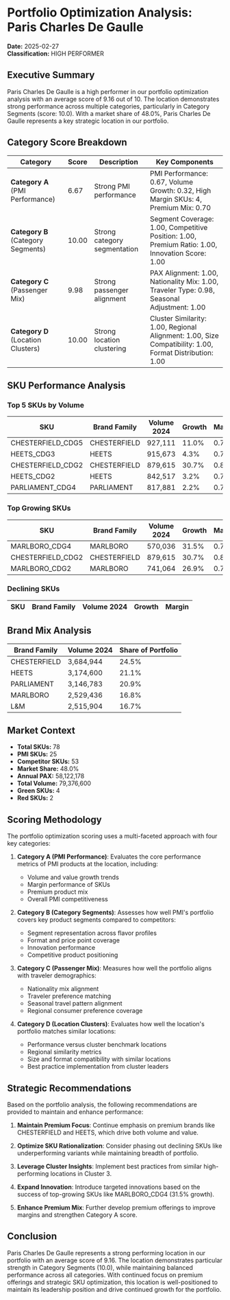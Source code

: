 # Portfolio Optimization Analysis: Paris Charles De Gaulle
**Date:** 2025-02-27  
**Classification:** HIGH PERFORMER  

## Executive Summary

Paris Charles De Gaulle is a high performer in our portfolio optimization analysis with an average score of 9.16 out of 10. The location demonstrates strong performance across multiple categories, particularly in Category Segments (score: 10.0). With a market share of 48.0%, Paris Charles De Gaulle represents a key strategic location in our portfolio.

## Category Score Breakdown

| Category | Score | Description | Key Components |
|----------|-------|-------------|----------------|
| **Category A** (PMI Performance) | 6.67 | Strong PMI performance | PMI Performance: 0.67, Volume Growth: 0.32, High Margin SKUs: 4, Premium Mix: 0.70 |
| **Category B** (Category Segments) | 10.00 | Strong category segmentation | Segment Coverage: 1.00, Competitive Position: 1.00, Premium Ratio: 1.00, Innovation Score: 1.00 |
| **Category C** (Passenger Mix) | 9.98 | Strong passenger alignment | PAX Alignment: 1.00, Nationality Mix: 1.00, Traveler Type: 0.98, Seasonal Adjustment: 1.00 |
| **Category D** (Location Clusters) | 10.00 | Strong location clustering | Cluster Similarity: 1.00, Regional Alignment: 1.00, Size Compatibility: 1.00, Format Distribution: 1.00 |

## SKU Performance Analysis

### Top 5 SKUs by Volume

| SKU | Brand Family | Volume 2024 | Growth | Margin |
|-----|--------------|-------------|--------|--------|
| CHESTERFIELD_CDG5 | CHESTERFIELD | 927,111 | 11.0% | 0.79 |
| HEETS_CDG3 | HEETS | 915,673 | 4.3% | 0.78 |
| CHESTERFIELD_CDG2 | CHESTERFIELD | 879,615 | 30.7% | 0.87 |
| HEETS_CDG2 | HEETS | 842,517 | 3.2% | 0.77 |
| PARLIAMENT_CDG4 | PARLIAMENT | 817,881 | 2.2% | 0.78 |

### Top Growing SKUs

| SKU | Brand Family | Volume 2024 | Growth | Margin |
|-----|--------------|-------------|--------|--------|
| MARLBORO_CDG4 | MARLBORO | 570,036 | 31.5% | 0.77 |
| CHESTERFIELD_CDG2 | CHESTERFIELD | 879,615 | 30.7% | 0.87 |
| MARLBORO_CDG2 | MARLBORO | 741,064 | 26.9% | 0.76 |

### Declining SKUs

| SKU | Brand Family | Volume 2024 | Growth | Margin |
|-----|--------------|-------------|--------|--------|

## Brand Mix Analysis

| Brand Family | Volume 2024 | Share of Portfolio |
|--------------|-------------|--------------------|
| CHESTERFIELD | 3,684,944 | 24.5% |
| HEETS | 3,174,600 | 21.1% |
| PARLIAMENT | 3,146,783 | 20.9% |
| MARLBORO | 2,529,436 | 16.8% |
| L&M | 2,515,904 | 16.7% |

## Market Context

* **Total SKUs:** 78
* **PMI SKUs:** 25
* **Competitor SKUs:** 53
* **Market Share:** 48.0%
* **Annual PAX:** 58,122,178
* **Total Volume:** 79,376,600
* **Green SKUs:** 4
* **Red SKUs:** 2

## Scoring Methodology

The portfolio optimization scoring uses a multi-faceted approach with four key categories:

1. **Category A (PMI Performance)**: Evaluates the core performance metrics of PMI products at the location, including:
   - Volume and value growth trends
   - Margin performance of SKUs
   - Premium product mix
   - Overall PMI competitiveness

2. **Category B (Category Segments)**: Assesses how well PMI's portfolio covers key product segments compared to competitors:
   - Segment representation across flavor profiles
   - Format and price point coverage
   - Innovation performance
   - Competitive product positioning

3. **Category C (Passenger Mix)**: Measures how well the portfolio aligns with traveler demographics:
   - Nationality mix alignment
   - Traveler preference matching
   - Seasonal travel pattern alignment
   - Regional consumer preference coverage

4. **Category D (Location Clusters)**: Evaluates how well the location's portfolio matches similar locations:
   - Performance versus cluster benchmark locations
   - Regional similarity metrics
   - Size and format compatibility with similar locations
   - Best practice implementation from cluster leaders

## Strategic Recommendations

Based on the portfolio analysis, the following recommendations are provided to maintain and enhance performance:

1. **Maintain Premium Focus**: Continue emphasis on premium brands like CHESTERFIELD and HEETS, which drive both volume and value.

2. **Optimize SKU Rationalization**: Consider phasing out declining SKUs like underperforming variants while maintaining breadth of portfolio.

3. **Leverage Cluster Insights**: Implement best practices from similar high-performing locations in Cluster 3.

4. **Expand Innovation**: Introduce targeted innovations based on the success of top-growing SKUs like MARLBORO_CDG4 (31.5% growth).

5. **Enhance Premium Mix**: Further develop premium offerings to improve margins and strengthen Category A score.

## Conclusion

Paris Charles De Gaulle represents a strong performing location in our portfolio with an average score of 9.16. The location demonstrates particular strength in Category Segments (10.0), while maintaining balanced performance across all categories. With continued focus on premium offerings and strategic SKU optimization, this location is well-positioned to maintain its leadership position and drive continued growth for the portfolio.
